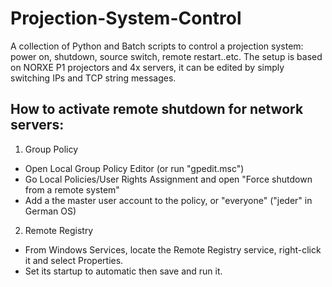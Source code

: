 # Projection-System-Control
A collection of Python and Batch scripts to control a projection system: power on, shutdown, source switch, remote restart..etc.
The setup is based on NORXE P1 projectors and 4x servers, it can be edited by simply switching IPs and TCP string messages.

## How to activate remote shutdown for network servers:
1. Group Policy
- Open Local Group Policy Editor (or run "gpedit.msc") 
- Go Local Policies/User Rights Assignment and open "Force shutdown from a remote system"
- Add a the master user account to the policy, or "everyone" ("jeder" in German OS)

2. Remote Registry
- From Windows Services, locate the Remote Registry service, right-click it and select Properties.
- Set its startup to automatic then save and run it.

